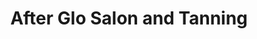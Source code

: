 ---
title: "After Glo Salon and Tanning"
url: /athens/after-glo-salon-and-tanning/
shop: hairdresser
---